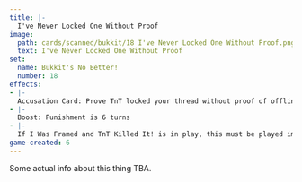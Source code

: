 ```yaml
---
title: |-
  I've Never Locked One Without Proof
image: 
  path: cards/scanned/bukkit/18 I've Never Locked One Without Proof.png
  text: I've Never Locked One Without Proof
set:
  name: Bukkit's No Better!
  number: 18
effects: 
- |-
  Accusation Card: Prove TnT locked your thread without proof of offline-mode. Failure to do so in 3 turns = Your thread is locked (lose 3 turns)
- |-
  Boost: Punishment is 6 turns
- |-
  If I Was Framed and TnT Killed It! is in play, this must be played immediately on the same side.
game-created: 6
---
```

Some actual info about this thing TBA.

